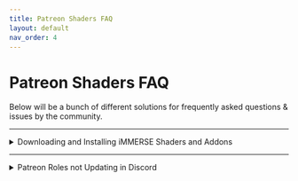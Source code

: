 ```yaml
---
title: Patreon Shaders FAQ
layout: default
nav_order: 4
---
```


# Patreon Shaders FAQ

Below will be a bunch of different solutions for frequently asked questions & issues by the community.

---

<details markdown="block" class="details-tree">
<summary>Downloading and Installing iMMERSE Shaders and Addons</summary>

Created by Pascal Gilcher (also known as _Marty McFly_), iMMERSE is the successor to qUINT and features some of the most robust and well known shaders that are available for ReShade.

iMMERSE comes in three different tiers:

* iMMERSE (FREE)

* iMMERSE Pro (5 USD)

* iMMERSE Ultimate (9 USD)

---

<details markdown="block" class="details-tree">
<summary>iMMERSE</summary>

iMMERSE is the core repository of shaders from Pascal that are available [on GitHub](https://github.com/martymcmodding/iMMERSE).

The iMMERSE repository includes:

* iMMERSE Launchpad (Basic Requirement for all iMMERSE shaders.)

* iMMERSE MXAO

* iMMERSE Sharpen

* iMMERSE Anti-Aliasing (SMAA)

---

<details markdown="block" class="details-tree">
<summary>Downloading and Installing the iMMERSE Repository</summary>

To install the iMMERSE repository, utilize the ReShade Installer to download the iMMERSE repository during the shader installation process.

**Alternatively**, if you would like to install this repository manually, check out [our guide for installing ReShade shaders manually](https://guides.martysmods.com/docs/reshade-guides/downloading-and-installing-reshade/#step-1-create-a-reshade-shaders-folder)!

If you plan on installing iMMERSE Pro or iMMERSE Ultimate shaders, DO NOT install the iMMERSE Repository manually or through the ReShade installer. Doing so will cause duplicates of the iMMERSE base shaders - as they are included with the iMMERSE Pro and Ultimate archives.

</details>

</details>

---

<details markdown="block" class="details-tree">
<summary>iMMERSE Pro</summary>

iMMERSE Pro is a premium repository of Pascal's shaders, available to [the "Raytracers" tier members from Pascal's Patreon](http://www.patreon.com/mcflypg).

For $5 USD, you can access this repository, which currently features:

* iMMERSE Pro: RTGI

* iMMERSE Pro: Clarity

* iMMERSE Pro: Depth of Field

* iMMERSE Pro: ReGrade

* iMMERSE Pro: Insight

* iMMERSE Pro: Solaris

---

<details markdown="block" class="details-tree">
<summary>Downloading and Installing the iMMERSE Pro Repository</summary>

To access the iMMERSE Pro Archive, make sure you're a current subscriber to [Pascal's Patreon at the $5 USD Raytracers tier](http://www.patreon.com/mcflypg).

Once subscribed, you are able to download iMMERSE Pro shaders from [Pascal's Discord (PGHUB)](https://discord.com/invite/wY49KMxjHT). You can find the latest iMMERSE Pro shader archive in the [#downloads-level-1](https://discord.com/channels/494578207505514496/494599998059839498) Discord channel.

You are free to keep these shaders after your subscription and you will not be revoked access to these shaders at any given point. You are also free to end your subscription at any time.

Once you've downloaded the latest iMMERSE Pro Shader archive, you can install them with a simple drag and drop procedure. This process is shown in [our guide for installing ReShade Shaders manually](https://guides.martysmods.com/docs/reshade-guides/downloading-and-installing-reshade/#step-1-create-a-reshade-shaders-folder)!

</details>

</details>

---

<details markdown="block" class="details-tree">
<summary>iMMERSE Ultimate</summary>

iMMERSE Ultimate is an aditional premium collection of Pascal's shaders, available to [the "Pathtracers" tier members from Pascal's Patreon](http://www.patreon.com/mcflypg).

For $10 USD, you can access this suite, which features:

* iMMERSE Ultimate: Convolution Bloom

* iMMERSE Ultimate: ReGrade+ (Add-On + Shader)

* iMMERSE Ultimate: LUT Manager (Add-On + Shader)

* iMMERSE Ultimate: ReLight

---

<details markdown="block" class="details-tree">
<summary>Downloading the iMMERSE Ultimate Repository</summary>

To access the iMMERSE Ultimate repository, make sure you're a current subscriber to [Pascal's Patreon for the $10 USD Pathtracers tier](http://www.patreon.com/mcflypg).

Once subscribed, you are able to download iMMERSE Pro repository from [Pascal's Discord (PGHUB)](https://discord.com/invite/wY49KMxjHT). 

You can find the latest iMMERSE Pro shader archive in the [#downloads-level-2](https://discord.com/channels/494578207505514496/494599917273350164) Discord channel.

You are free to keep these shaders after your subscription and you will not be revoked access to these shaders at any given point. You are also free to end your subscription at any time.

</details>

---

<details markdown="block" class="details-tree">
<summary>Installing iMMERSE Ultimate Shaders</summary>

Once you've downloaded the latest iMMERSE Ultimate Shader archive, you can install them with a simple drag and drop procedure. This process is shown in [our guide for installing ReShade Shaders manually](https://guides.martysmods.com/docs/reshade-guides/downloading-and-installing-reshade/#step-1-create-a-reshade-shaders-folder)!

</details>

---

<details markdown="block" class="details-tree">
<summary>Installing iMMERSE Ultimate Add-ons</summary>

## Open the iMMERSE Ultimate Archive

Open the iMMERSE Ultimate archive that you've downloaded from the PGHub Discord:

![Image](./images/immerse_ultimate_archive.webp)

---

## Navigate to the Addons Folder

Open the "**Addons**" folder within the iMMERSE Ultimate Archive

![Image](./images/immerse_ultimate_addons.webp)

---

## Open Your Game Folder

Navigate to your game folder where ReShade and the game exectuable exist.

If you're unsure where your game directory is located, please see our guide on [how to locate your game's executable](https://guides.martysmods.com/docs/additional-guides/finding-your-game-executable-and-directory/) for assistance!

---

## Drag and Drop the Addons Into Your Game Folder

Drag and drop the addon files from the iMMERSE Ultimate archive into your game folder.

![Image](./images/addons_drag_and_drop.webp)

After moving the addon files into your game folder, you've sucessfully installed the iMMERSE Ultimate Add-on portion of the archive!

</details>

</details>

</details>

---

<details markdown="block" class="details-tree">
<summary>Patreon Roles not Updating in Discord</summary>

If you're having trouble accessing the iMMERSE Pro archive due to role permissions in the Discord, follow these steps to resolve the issue:

---

## Open Patreon's "Connected Apps" Settings

Navigate to [Patreon's 'Connected Apps' Settings](https://www.patreon.com/settings/apps/)

---

## Navigate to the Discord Account Connections

Click the "**Discord**" Icon:

![Image](./images/patreon_discord_icon.webp) 

---

## Disconnect your Discord Account

Click "**Disconnect**" to unlink your Discord Account from Patreon:

![Image](./images/patreon_disconnect_discord.webp)

---

## Reconnect your Discord Account

Click "**Connect**" and sign into your Discord account:

![Image](./images/patreon_connect_discord.webp)

---

## Grant Discord Permissions for Patreon

Grant Permission by clicking "**Authorize**":

![Image](./images/discord_authorize.webp)

---

## Check Your Role Access
Finally, verify your updated roles within the PGHub Discord Server.

If you still do not have your Patreon roles in Discord, please leave the Discord server and then rejoin through Patreon!

</details>


